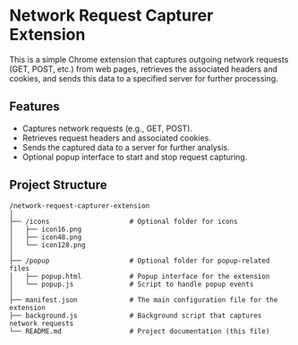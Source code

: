 # Network Request Capturer Extension

This is a simple Chrome extension that captures outgoing network requests (GET, POST, etc.) from web pages, retrieves the associated headers and cookies, and sends this data to a specified server for further processing.

## Features

- Captures network requests (e.g., GET, POST).
- Retrieves request headers and associated cookies.
- Sends the captured data to a server for further analysis.
- Optional popup interface to start and stop request capturing.

## Project Structure

```plaintext
/network-request-capturer-extension
│
├── /icons                    # Optional folder for icons
│   ├── icon16.png
│   ├── icon48.png
│   └── icon128.png
│
├── /popup                    # Optional folder for popup-related files
│   ├── popup.html            # Popup interface for the extension
│   └── popup.js              # Script to handle popup events
│
├── manifest.json             # The main configuration file for the extension
├── background.js             # Background script that captures network requests
└── README.md                 # Project documentation (this file)
